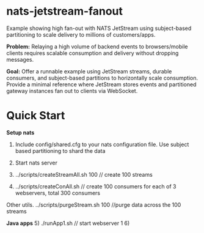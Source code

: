 # nats-jetstream-fanout
Example showing high fan-out with NATS JetStream using subject-based partitioning to scale delivery to millions of customers/apps.

**Problem:** Relaying a high volume of backend events to browsers/mobile clients requires scalable consumption and delivery without dropping messages.

**Goal:** Offer a runnable example using JetStream streams, durable consumers, and subject-based partitions to horizontally scale consumption.
Provide a minimal reference where JetStream stores events and partitioned gateway instances fan out to clients via WebSocket.

# Quick Start

**Setup nats**
1) Include config/shared.cfg to your nats configuration file. Use subject based partitioning to shard the data
2) Start nats server

3) ../scripts/createStreamAll.sh 100 // create 100 streams
4) ../scripts/createConAll.sh // create 100 consumers for each of 3 webservers, total 300 consumers

Other utils.
../scripts/purgeStream.sh 100   //purge data across the 100 streams


**Java apps**
5) ./runApp1.sh // start webserver 1
6) 


